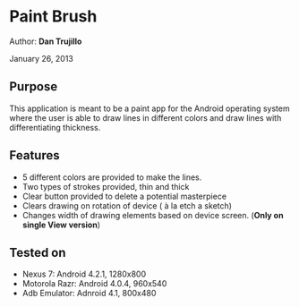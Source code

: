 # Paint Brush
Author: **Dan Trujillo**

January 26, 2013

## Purpose

This application is meant to be a paint app for the Android operating system where the user is able to draw lines in different colors and draw lines with differentiating thickness.

## Features

* 5 different colors are provided to make the lines.
* Two types of strokes provided, thin and thick
* Clear button provided to delete a potential masterpiece
* Clears drawing on rotation of device ( à la etch a sketch)
* Changes width of drawing elements based on device screen. (**Only on single View version**)

## Tested on
* Nexus 7: Android 4.2.1, 1280x800
* Motorola Razr: Android 4.0.4, 960x540
* Adb Emulator: Adnroid 4.1, 800x480
